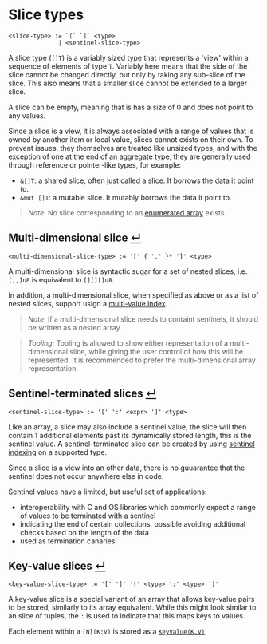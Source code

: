 # Slice types
```
<slice-type> := `[` `]` <type>
              | <sentinel-slice-type>
```

A slice type (`[]T`) is a variably sized type that represents a 'view' within a sequence of elements of type `T`.
Variably here means that the side of the slice cannot be changed directly, but only by taking any sub-slice of the slice.
This also means that a smaller slice cannot be extended to a larger slice.

A slice can be empty, meaning that is has a size of 0 and does not point to any values.

Since a slice is a view, it is always associated with a range of values that is owned by another item or local value, slices cannot exists on their own.
To prevent issues, they themselves are treated like unsized types, and with the exception of one at the end of an aggregate type, they are generally used through reference or pointer-like types, for example:
- `&[]T`: a shared slice, often just called a slice. It borrows the data it point to.
- `&mut []T`: a mutable slice. It mutably borrows the data it point to.

> _Note_: No slice corresponding to an [enumerated array] exists.

## Multi-dimensional slice [↵](#slice-types)
```
<multi-dimensional-slice-type> := '[' { ',' }* ']' <type>
```

A multi-dimensional slice is syntactic sugar for a set of nested slices, i.e. `[,,]u8` is equivalent to `[][][]u8`.

In addition, a multi-dimensional slice, when specified as above or as a list of nested slices, support usign a [multi-value index].

> _Note_: if a multi-dimensional slice needs to containt sentinels, it should be written as a nested array

> _Tooling_: Tooling is allowed to show either representation of a multi-dimensional slice, while giving the user control of how this will be represented.
>            It is recommended to prefer the multi-dimensional array representation.

## Sentinel-terminated slices [↵](#slice-types)
```
<sentinel-slice-type> := '[' ':' <expr> ']' <type>
```

Like an array, a slice may also include a sentinel value, the slice will then contain 1 additional elements past its dynamically stored length, this is the sentinel value.
A sentinel-terminated slice can be created by using [sentinel indexing] on a supported type.

Since a slice is a view into an other data, there is no guuarantee that the sentinel does not occur anywhere else in code.

Sentinel values have a limited, but useful set of applications:
- interoperability with C and OS libraries which commonly expect a range of values to be terminated with a sentinel
- indicating the end of certain collections, possible avoiding additional checks based on the length of the data
- used as termination canaries

## Key-value slices [↵](#slice-types)
```
<key-value-slice-type> := '[' ']' '(' <type> ':' <type> ')'
```

A key-value slice is a special variant of an array that allows key-value pairs to be stored, similarly to its array equivalent.
While this might look similar to an slice of tuples, the `:` is used to indicate that this maps keys to values.

Each element within a `[N](K:V)` is stored as a [`KeyValue(K,V)`]



[enumerated array]:  ./array-types.md#enumerated-arrays-
[sentinel indexing]: ../../../expressions/index-expressions.md#sentinel-indexing-
[multi-value index]: ../../../expressions/index-expressions.md#multi-value-indices-
[`KeyValue(K,V)`]:   ../../../langauge-items.md#keyvalue- "Todo: In the future, make this refer to the correct documentation of this type"